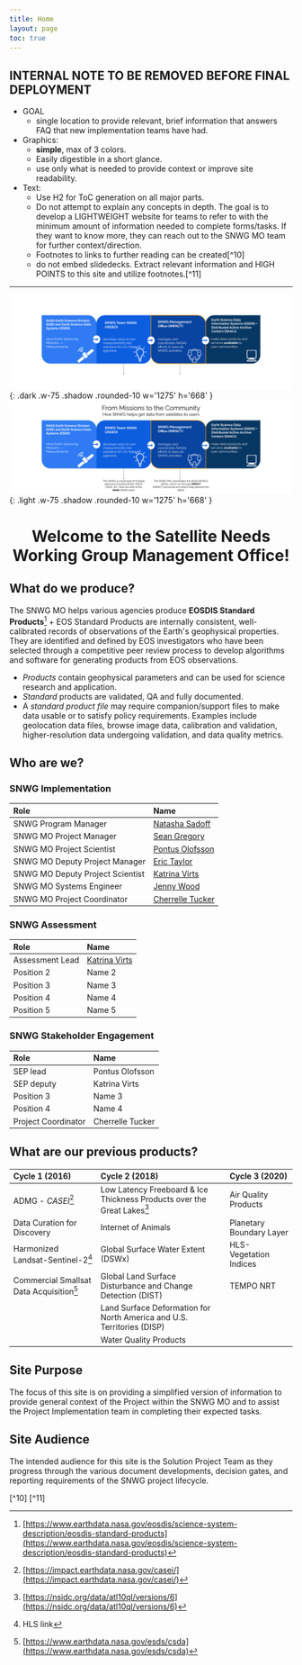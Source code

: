 ```yaml
---
title: Home
layout: page
toc: true
---
```


## INTERNAL NOTE TO BE REMOVED BEFORE FINAL DEPLOYMENT
- GOAL
    - single location to provide relevant, brief information that answers FAQ that new implementation teams have had. 
- Graphics:
    - **simple**, max of 3 colors. 
    - Easily digestible in a short glance. 
    - use only what is needed to provide context or improve site readability. 
- Text: 
    - Use H2 for ToC generation on all major parts. 
    - Do not attempt to explain any concepts in depth. The goal is to develop a LIGHTWEIGHT website for teams to refer to with the minimum amount of information needed to complete forms/tasks. If they want to know more, they can reach out to the SNWG MO team for further context/direction. 
    - Footnotes to links to further reading can be created[^10] 
    - do not embed slidedecks. Extract relevant information and HIGH POINTS to this site and utilize footnotes.[^11]

--------------------------------

![dark mode only](assets/DarkModeMissionsGraphic.png){: .dark .w-75 .shadow .rounded-10 w='1275' h='668' }
![light mode only](assets/LightModeMissionsGraphic.png){: .light .w-75 .shadow .rounded-10 w='1275' h='668' }

# <center>Welcome to the Satellite Needs Working Group Management Office!</center>

## What do we produce?

The SNWG MO helps various agencies produce **EOSDIS Standard Products**[^1]
+
EOS Standard Products are internally consistent, well-calibrated records of observations of the Earth's geophysical properties. They are identified and defined by EOS investigators who have been selected through a competitive peer review process to develop algorithms and software for generating products from EOS observations.
- _Products_ contain geophysical parameters and can be used for science research and application.
- _Standard_ products are validated, QA and fully documented.
- A _standard product file_ may require companion/support files to make data usable or to satisfy policy requirements. Examples include geolocation data files, browse image data, calibration and validation, higher-resolution data undergoing validation, and data quality metrics.

## Who are we?

### SNWG Implementation 

| Role                             | Name                                                              |
| :------------------------------- | :---------------------------------------------------------------- |
| SNWG Program Manager             | [Natasha Sadoff](mailto:natasha.sadoff@nasa.gov)                  |
| SNWG MO Project Manager          | [Sean Gregory](mailto:sean.p.gregory@nasa.gov)                    |
| SNWG MO Project Scientist        | [Pontus Olofsson](mailto:pontus.olofsson@nasa.gov)                |
| SNWG MO Deputy Project Manager   | [Eric Taylor](mailto:eric.s.taylor@nasa.gov)                      |
| SNWG MO Deputy Project Scientist | [Katrina Virts](mailto:katrina.s.virts@nasa.gov)                  |
| SNWG MO Systems Engineer         | [Jenny Wood](mailto:jenny.m.wood@nasa.gov)                        |
| SNWG MO Project Coordinator      | [Cherrelle Tucker](mailto:cherrelle.j.tucker@nasa.gov)            |

### SNWG Assessment

| Role                               | Name                                             |
| :--------------------------------- | :----------------------------------------------- |
| Assessment Lead                    | [Katrina Virts](mailto:katrina.s.virts@nasa.gov) |
| Position 2                         | Name 2                                           |
| Position 3                         | Name 3                                           |
| Position 4                         | Name 4                                           |
| Position 5                         | Name 5                                           |

### SNWG Stakeholder Engagement

| Role                               | Name             |
| :--------------------------------- | :--------------- |
| SEP lead                           | Pontus Olofsson  |
| SEP deputy                         | Katrina Virts    |
| Position 3                         | Name 3           |
| Position 4                         | Name 4           |
| Project Coordinator                | Cherrelle Tucker |


## What are our previous products?

| Cycle 1 (2016)                           | Cycle 2 (2018)                                                          | Cycle 3 (2020)           |
| :--------------------------------------- | :---------------------------------------------------------------------- | :----------------------- | 
| ADMG - _CASEI_[^2]                       | Low Latency Freeboard & Ice Thickness Products over the Great Lakes[^3] | Air Quality Products     | 
| Data Curation for Discovery              | Internet of Animals                                                     | Planetary Boundary Layer |
| Harmonized Landsat-Sentinel-2[^4]        | Global Surface Water Extent (DSWx)                                      | HLS-Vegetation Indices   |
| Commercial Smallsat Data Acquisition[^5] | Global Land Surface Disturbance and Change Detection (DIST)             | TEMPO NRT                |
|                                          | Land Surface Deformation for North America and U.S. Territories (DISP)  |                          |
|                                          | Water Quality Products                                                  |                          |


## Site Purpose
The focus of this site is on providing a simplified version of information to provide general context of the Project within the SNWG MO and to assist the Project Implementation team in completing their expected tasks.

## Site Audience
The intended audience for this site is the Solution Project Team as they progress through the various document developments, decision gates, and reporting requirements of the SNWG project lifecycle.

[^1]: [https://www.earthdata.nasa.gov/eosdis/science-system-description/eosdis-standard-products](https://www.earthdata.nasa.gov/eosdis/science-system-description/eosdis-standard-products)
[^2]: [https://impact.earthdata.nasa.gov/casei/](https://impact.earthdata.nasa.gov/casei/)
[^3]: [https://nsidc.org/data/atl10ql/versions/6](https://nsidc.org/data/atl10ql/versions/6)
[^4]: HLS link
[^5]: [https://www.earthdata.nasa.gov/esds/csda](https://www.earthdata.nasa.gov/esds/csda)

[^10]
[^11]